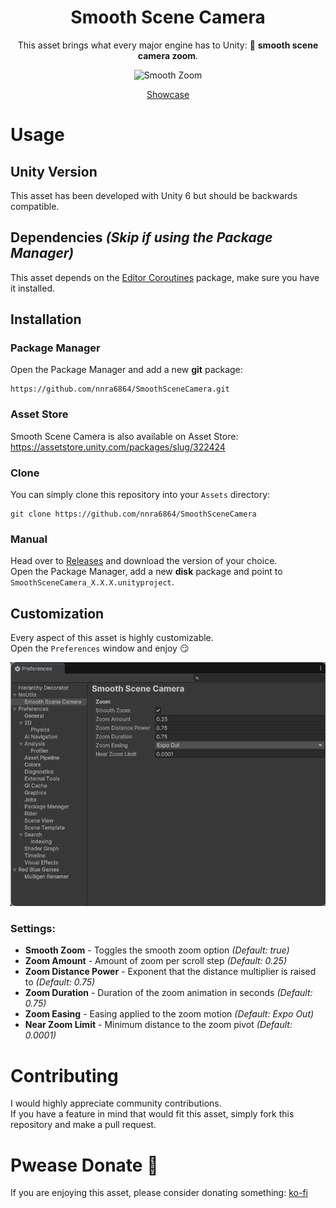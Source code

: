 <h1 align="center">Smooth Scene Camera</h1>

<p align="center">This asset brings what every major engine has to Unity: 🧈 <b>smooth scene camera zoom</b>.</p>

<p align="center">
  <img src="Media/SmoothZoom.gif" alt="Smooth Zoom">
</p>

<p align="center">
  <a href="https://youtu.be/mYaVEQcJrJQ">Showcase</a>
</p>

# Usage

## Unity Version
This asset has been developed with Unity 6 but should be backwards compatible.

## Dependencies *(Skip if using the Package Manager)*
This asset depends on the [Editor Coroutines](https://docs.unity3d.com/Packages/com.unity.editorcoroutines@1.0/manual/index.html) package, make sure you have it installed.

## Installation

### Package Manager
Open the Package Manager and add a new **git** package:
```
https://github.com/nnra6864/SmoothSceneCamera.git
```

### Asset Store
Smooth Scene Camera is also available on Asset Store:
https://assetstore.unity.com/packages/slug/322424

### Clone
You can simply clone this repository into your `Assets` directory:
```
git clone https://github.com/nnra6864/SmoothSceneCamera
```

### Manual
Head over to [Releases](https://github.com/nnra6864/SmoothSceneCamera/releases) and download the version of your choice.<br/>
Open the Package Manager, add a new **disk** package and point to `SmoothSceneCamera_X.X.X.unityproject`.

## Customization
Every aspect of this asset is highly customizable.<br/>
Open the `Preferences` window and enjoy 😏

![Preferences](Media/Preferences.png)

### Settings:
- **Smooth Zoom** - Toggles the smooth zoom option *(Default: true)*
- **Zoom Amount** - Amount of zoom per scroll step *(Default: 0.25)*
- **Zoom Distance Power** - Exponent that the distance multiplier is raised to *(Default: 0.75)*
- **Zoom Duration** - Duration of the zoom animation in seconds *(Default: 0.75)*
- **Zoom Easing** - Easing applied to the zoom motion *(Default: Expo Out)*
- **Near Zoom Limit** - Minimum distance to the zoom pivot *(Default: 0.0001)*

# Contributing
I would highly appreciate community contributions.<br/>
If you have a feature in mind that would fit this asset, simply fork this repository and make a pull request.

# Pwease Donate 🥺
If you are enjoying this asset, please consider donating something: [ko-fi](https://ko-fi.com/nnra6864)

